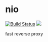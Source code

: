 # nio

[![Build Status](https://travis-ci.org/haozibi/nio.svg?branch=dev)](https://travis-ci.org/haozibi/nio)  ![](https://img.shields.io/badge/language-go-blue.svg)


fast reverse proxy

